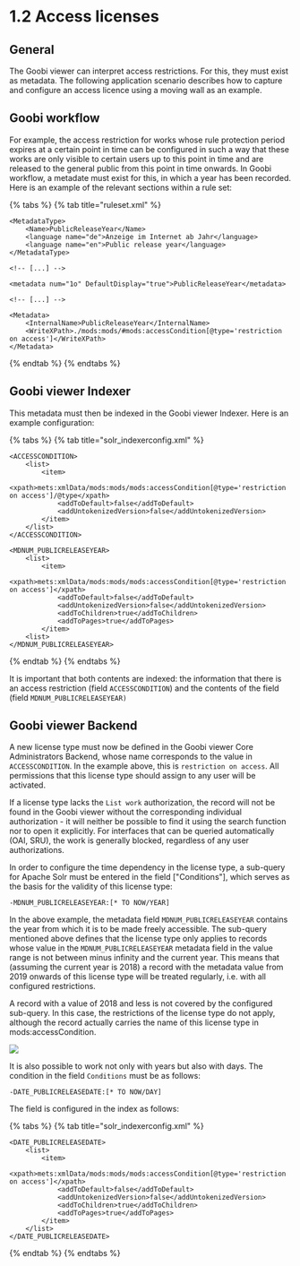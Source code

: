 # 1.2 Access licenses

## General

The Goobi viewer can interpret access restrictions. For this, they must exist as metadata. The following application scenario describes how to capture and configure an access licence using a moving wall as an example.

## Goobi workflow

For example, the access restriction for works whose rule protection period expires at a certain point in time can be configured in such a way that these works are only visible to certain users up to this point in time and are released to the general public from this point in time onwards. In Goobi workflow, a metadate must exist for this, in which a year has been recorded. Here is an example of the relevant sections within a rule set:

{% tabs %}
{% tab title="ruleset.xml" %}
```markup
<MetadataType>
    <Name>PublicReleaseYear</Name>
    <language name="de">Anzeige im Internet ab Jahr</language>
    <language name="en">Public release year</language>
</MetadataType>

<!-- [...] -->

<metadata num="1o" DefaultDisplay="true">PublicReleaseYear</metadata>

<!-- [...] -->

<Metadata>
    <InternalName>PublicReleaseYear</InternalName>
    <WriteXPath>./mods:mods/#mods:accessCondition[@type='restriction on access']</WriteXPath>
</Metadata>
```
{% endtab %}
{% endtabs %}

## Goobi viewer Indexer

This metadata must then be indexed in the Goobi viewer Indexer. Here is an example configuration:

{% tabs %}
{% tab title="solr_indexerconfig.xml" %}
```markup
<ACCESSCONDITION>
    <list>
        <item>
            <xpath>mets:xmlData/mods:mods/mods:accessCondition[@type='restriction on access']/@type</xpath>
            <addToDefault>false</addToDefault>
            <addUntokenizedVersion>false</addUntokenizedVersion>
        </item>
    </list>
</ACCESSCONDITION>

<MDNUM_PUBLICRELEASEYEAR>
    <list>
        <item>
            <xpath>mets:xmlData/mods:mods/mods:accessCondition[@type='restriction on access']</xpath>
            <addToDefault>false</addToDefault>
            <addUntokenizedVersion>false</addUntokenizedVersion>
            <addToChildren>true</addToChildren>
            <addToPages>true</addToPages>
        </item>
    <list>
</MDNUM_PUBLICRELEASEYEAR>
```
{% endtab %}
{% endtabs %}

It is important that both contents are indexed: the information that there is an access restriction (field `ACCESSCONDITION`) and the contents of the field (field `MDNUM_PUBLICRELEASEYEAR)`&#x20;

## Goobi viewer Backend

A new license type must now be defined in the Goobi viewer Core Administrators Backend, whose name corresponds to the value in `ACCESSCONDITION`. In the example above, this is `restriction on access`. All permissions that this license type should assign to any user will be activated.&#x20;

If a license type lacks the `List work` authorization, the record will not be found in the Goobi viewer without the corresponding individual authorization - it will neither be possible to find it using the search function nor to open it explicitly. For interfaces that can be queried automatically (OAI, SRU), the work is generally blocked, regardless of any user authorizations.&#x20;

In order to configure the time dependency in the license type, a sub-query for Apache Solr must be entered in the field \["Conditions"], which serves as the basis for the validity of this license type:

```
-MDNUM_PUBLICRELEASEYEAR:[* TO NOW/YEAR]
```

In the above example, the metadata field `MDNUM_PUBLICRELEASEYEAR` contains the year from which it is to be made freely accessible. The sub-query mentioned above defines that the license type only applies to records whose value in the `MDNUM_PUBLICRELEASEYEAR` metadata field in the value range is not between minus infinity and the current year. This means that (assuming the current year is 2018) a record with the metadata value from 2019 onwards of this license type will be treated regularly, i.e. with all configured restrictions.&#x20;

A record with a value of 2018 and less is not covered by the configured sub-query. In this case, the restrictions of the license type do not apply, although the record actually carries the name of this license type in mods:accessCondition.

![](../../.gitbook/assets/misc\_1.2.png)

It is also possible to work not only with years but also with days. The condition in the field `Conditions` must be as follows:

```
​​-DATE_PUBLICRELEASEDATE:[* TO NOW/DAY]
```

The field is configured in the index as follows:

{% tabs %}
{% tab title="solr_indexerconfig.xml" %}
```markup
<DATE_PUBLICRELEASEDATE>
    <list>
        <item>
            <xpath>mets:xmlData/mods:mods/mods:accessCondition[@type='restriction on access']</xpath>
            <addToDefault>false</addToDefault>
            <addUntokenizedVersion>false</addUntokenizedVersion>
            <addToChildren>true</addToChildren>
            <addToPages>true</addToPages>
        </item>
    </list>
</DATE_PUBLICRELEASEDATE>
```
{% endtab %}
{% endtabs %}
